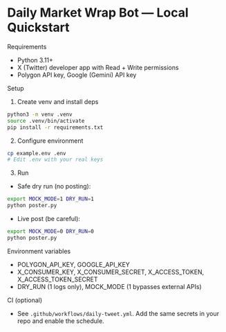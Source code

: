 # Daily Market Wrap Bot — Local Quickstart

Requirements
- Python 3.11+
- X (Twitter) developer app with Read + Write permissions
- Polygon API key, Google (Gemini) API key

Setup
1) Create venv and install deps
```bash
python3 -m venv .venv
source .venv/bin/activate
pip install -r requirements.txt
```
 
2) Configure environment
```bash
cp example.env .env
# Edit .env with your real keys
```

3) Run
- Safe dry run (no posting):
```bash
export MOCK_MODE=1 DRY_RUN=1
python poster.py
```
- Live post (be careful):
```bash
export MOCK_MODE=0 DRY_RUN=0
python poster.py
```

Environment variables
- POLYGON_API_KEY, GOOGLE_API_KEY
- X_CONSUMER_KEY, X_CONSUMER_SECRET, X_ACCESS_TOKEN, X_ACCESS_TOKEN_SECRET
- DRY_RUN (1 logs only), MOCK_MODE (1 bypasses external APIs)

CI (optional)
- See `.github/workflows/daily-tweet.yml`. Add the same secrets in your repo and enable the schedule.
